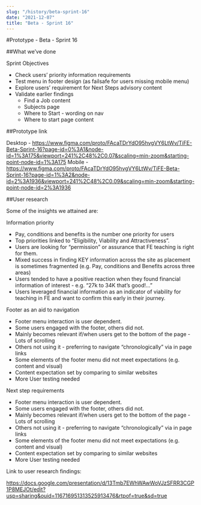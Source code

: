```yaml
---
slug: "/history/beta-sprint-16"
date: "2021-12-07"
title: "Beta - Sprint 16"
---
```


#Prototype - Beta - Sprint 16

##What we’ve done

Sprint Objectives

- Check users’ priority information requirements
- Test menu in footer design (as failsafe for users missing mobile menu)
- Explore users’ requirement for Next Steps advisory content
- Validate earlier findings
  - Find a Job content
  - Subjects page
  - Where to Start - wording on nav
  - Where to start page content

##Prototype link

Desktop - https://www.figma.com/proto/FAcaTDrYdO95hvgVY6LtWv/TiFE-Beta-Sprint-16?page-id=0%3A1&node-id=1%3A175&viewport=241%2C48%2C0.07&scaling=min-zoom&starting-point-node-id=1%3A175
Mobile - https://www.figma.com/proto/FAcaTDrYdO95hvgVY6LtWv/TiFE-Beta-Sprint-16?page-id=1%3A2&node-id=2%3A1936&viewport=241%2C48%2C0.09&scaling=min-zoom&starting-point-node-id=2%3A1936

##User research

Some of the insights we attained are:

Information priority

- Pay, conditions and benefits is the number one priority for users
- Top priorities linked to “Eligibility, Viability and Attractiveness”.
- Users are looking for “permission” or assurance that FE teaching is right for them. 
- Mixed success in finding KEY information across the site as placement is sometimes fragmented (e.g. Pay, conditions and Benefits across three areas)
- Users tended to have a positive reaction when they found financial information of interest - e.g. “27k to 34K that’s good!…”
- Users leveraged financial information as an indicator of viability for teaching in FE and want to confirm this early in their journey.

Footer as an aid to navigation

- Footer menu interaction is user dependent. 
- Some users engaged with the footer, others did not. 
- Mainly becomes relevant if/when users get to the bottom of the page - Lots of scrolling
- Others not using it - preferring to navigate “chronologically” via in page links 
- Some elements of the footer menu did not meet expectations (e.g. content and visual) 
- Content expectation set by comparing to similar websites
- More User testing needed 

Next step requirements

- Footer menu interaction is user dependent. 
- Some users engaged with the footer, others did not. 
- Mainly becomes relevant if/when users get to the bottom of the page - Lots of scrolling
- Others not using it - preferring to navigate “chronologically” via in page links 
- Some elements of the footer menu did not meet expectations (e.g. content and visual) 
- Content expectation set by comparing to similar websites
- More User testing needed 

Link to user research findings:

https://docs.google.com/presentation/d/13Tmb7EWhWAwWoVJzSFRR3CGP1P8MEJOt/edit?usp=sharing&ouid=116716951313525913476&rtpof=true&sd=true
